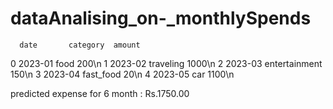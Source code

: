 # dataAnalising_on-_monthlySpends
      date       category  amount 
0  2023-01           food     200\n
1  2023-02      traveling    1000\n
2  2023-03  entertainment     150\n
3  2023-04      fast_food      20\n
4  2023-05            car    1100\n

predicted expense for 6 month : Rs.1750.00

